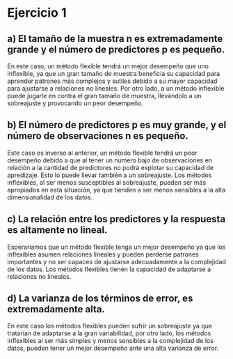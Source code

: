 # Ejercicio 1
## a) El tamaño de la muestra n es extremadamente grande y el número de predictores p es pequeño.
En este caso, un método flexible tendrá un mejor desempeño que uno inflexible, ya que un gran tamaño de muestra beneficia su capacidad para aprender patrones más complejos y sutiles debido a su mayor capacidad para ajustarse a relaciones no lineales. Por otro lado, a un método inflexible puede jugarle en contra el gran tamaño de muestra, llevándolo a un sobreajuste y provocando un peor desempeño.
## b) El número de predictores p es muy grande, y el número de observaciones n es pequeño.
Este caso es inverso al anterior, un método flexible tendrá un peor desempeño debido a que al tener un numero bajo de observaciones en relación a la cantidad de predictores no podrá explotar su capacidad de apredizaje. Esto lo puede llevar también a un sobreajuste. Los métodos inflexibles, al ser menos susceptibles al sobreajuste, pueden ser más apropiados en esta situación, ya que tienden a ser menos sensibles a la alta dimensionalidad de los datos.
## c) La relación entre los predictores y la respuesta es altamente no lineal.
Esperaríamos que un método flexible tenga un mejor desempeño ya que los inflexibles asumen relaciones lineales y pueden perderse patrones importantes y no ser capaces de ajustarse adecuadamente a la complejidad de los datos. Los métodos flexibles tienen la capacidad de adaptarse a relaciones no lineales.
## d) La varianza de los términos de error, es extremadamente alta.
En este caso los métodos flexibles pueden sufrir un sobreajuste ya que tratarían de adaptarse a la gran variabilidad, por otro lado, los métodos inflexibles al ser más simples y menos sensibles a la complejidad de los datos, pueden tener un mejor desempeño ante una alta varianza de error.


